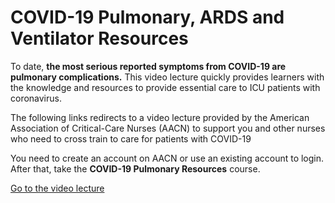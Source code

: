 # COVID-19 Pulmonary, ARDS and Ventilator Resources

To date, **the most serious reported symptoms from COVID-19 are pulmonary complications.** This video lecture quickly provides learners with the knowledge and resources to provide essential care to ICU patients with coronavirus.

The following links redirects to a video lecture provided by the American Association of Critical-Care Nurses (AACN) to support you and other nurses who need to cross train to care for patients with COVID-19

You need to create an account on AACN or use an existing account to login. After that, take the **COVID-19 Pulmonary Resources** course.

[Go to the video lecture](https://www.aacn.org/education/online-courses/covid-19-pulmonary-ards-and-ventilator-resources?sc_camp=D89A9158E9C34910A638BAF9931DE4F0&_zs=s8ESX&_zl=ewR22)
